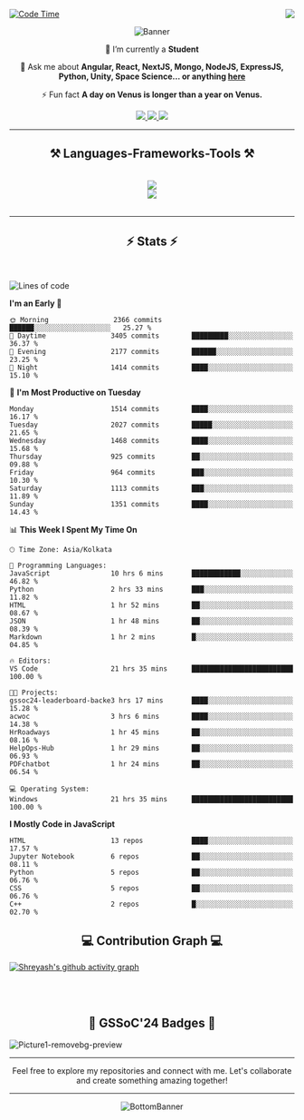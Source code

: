 <div>
 
<img align="right" src="https://visitor-badge.laobi.icu/badge?page_id=shreyash3087.shreyash3087" />

 [![Code Time](https://wakatime.com/badge/user/cd5f70df-e644-46f4-a03b-e1ce78615131.svg)](https://wakatime.com/@cd5f70df-e644-46f4-a03b-e1ce78615131)
 
</div>


<div align="center">
 
![Banner](https://github.com/user-attachments/assets/fe33d289-b057-4d85-ad76-3103802aa9e1)

</div>


<div align="center">
 
 🔭 I’m currently a **Student** 

💬 Ask me about **Angular, React, NextJS, Mongo, NodeJS, ExpressJS, Python, Unity, Space Science... or anything [here](https://github.com/shreyash3087/shreyash3087/issues)**

⚡ Fun fact **A day on Venus is longer than a year on Venus.**

</div>
 
<div align="center"> 
  <a href="mailto:shreyash3087@gmail.com">
    <img src="https://img.shields.io/badge/Gmail-333333?style=for-the-badge&logo=gmail&logoColor=red" />
  </a>
  <a href="https://www.linkedin.com/in/shreyash-srivastava-1a1161280" target="_blank">
    <img src="https://img.shields.io/badge/LinkedIn-0077B5?style=for-the-badge&logo=linkedin&logoColor=white" target="_blank" />
  </a>
  <a href="https://github.com/shreyash3087" target="_blank">
     <img src="https://img.shields.io/badge/Github-FF5722?style=for-the-badge&logo=github&logoColor=white" target="_blank" />
  </a>
</div>
<hr/>
 
<h2 align="center">⚒️ Languages-Frameworks-Tools ⚒️</h2>
<br/>
<div align="center">
    <img src="https://skillicons.dev/icons?i=react,bootstrap,html,css,vscode,github,figma,cpp,vercel,netlify" /><br>
    <img src="https://skillicons.dev/icons?i=tailwind,git,nodejs,python,javascript,typescript,express,firebase,mongodb,nextjs,unity,azure,blender" /><br>
</div>

<br/>
<hr/>

<h2 align="center">⚡ Stats ⚡</h2>

<br>
<div>
 
 
<!--START_SECTION:waka-->
![Lines of code](https://img.shields.io/badge/From%20Hello%20World%20I%27ve%20Written-5.0%20million%20lines%20of%20code-blue)

**I'm an Early 🐤** 

```text
🌞 Morning                2366 commits        ██████░░░░░░░░░░░░░░░░░░░   25.27 % 
🌆 Daytime                3405 commits        █████████░░░░░░░░░░░░░░░░   36.37 % 
🌃 Evening                2177 commits        ██████░░░░░░░░░░░░░░░░░░░   23.25 % 
🌙 Night                  1414 commits        ████░░░░░░░░░░░░░░░░░░░░░   15.10 % 
```
📅 **I'm Most Productive on Tuesday** 

```text
Monday                   1514 commits        ████░░░░░░░░░░░░░░░░░░░░░   16.17 % 
Tuesday                  2027 commits        █████░░░░░░░░░░░░░░░░░░░░   21.65 % 
Wednesday                1468 commits        ████░░░░░░░░░░░░░░░░░░░░░   15.68 % 
Thursday                 925 commits         ██░░░░░░░░░░░░░░░░░░░░░░░   09.88 % 
Friday                   964 commits         ███░░░░░░░░░░░░░░░░░░░░░░   10.30 % 
Saturday                 1113 commits        ███░░░░░░░░░░░░░░░░░░░░░░   11.89 % 
Sunday                   1351 commits        ████░░░░░░░░░░░░░░░░░░░░░   14.43 % 
```


📊 **This Week I Spent My Time On** 

```text
🕑︎ Time Zone: Asia/Kolkata

💬 Programming Languages: 
JavaScript               10 hrs 6 mins       ████████████░░░░░░░░░░░░░   46.82 % 
Python                   2 hrs 33 mins       ███░░░░░░░░░░░░░░░░░░░░░░   11.82 % 
HTML                     1 hr 52 mins        ██░░░░░░░░░░░░░░░░░░░░░░░   08.67 % 
JSON                     1 hr 48 mins        ██░░░░░░░░░░░░░░░░░░░░░░░   08.39 % 
Markdown                 1 hr 2 mins         █░░░░░░░░░░░░░░░░░░░░░░░░   04.85 % 

🔥 Editors: 
VS Code                  21 hrs 35 mins      █████████████████████████   100.00 % 

🐱‍💻 Projects: 
gssoc24-leaderboard-backe3 hrs 17 mins       ████░░░░░░░░░░░░░░░░░░░░░   15.28 % 
acwoc                    3 hrs 6 mins        ████░░░░░░░░░░░░░░░░░░░░░   14.38 % 
HrRoadways               1 hr 45 mins        ██░░░░░░░░░░░░░░░░░░░░░░░   08.16 % 
HelpOps-Hub              1 hr 29 mins        ██░░░░░░░░░░░░░░░░░░░░░░░   06.93 % 
PDFchatbot               1 hr 24 mins        ██░░░░░░░░░░░░░░░░░░░░░░░   06.54 % 

💻 Operating System: 
Windows                  21 hrs 35 mins      █████████████████████████   100.00 % 
```

**I Mostly Code in JavaScript** 

```text
HTML                     13 repos            ████░░░░░░░░░░░░░░░░░░░░░   17.57 % 
Jupyter Notebook         6 repos             ██░░░░░░░░░░░░░░░░░░░░░░░   08.11 % 
Python                   5 repos             ██░░░░░░░░░░░░░░░░░░░░░░░   06.76 % 
CSS                      5 repos             ██░░░░░░░░░░░░░░░░░░░░░░░   06.76 % 
C++                      2 repos             █░░░░░░░░░░░░░░░░░░░░░░░░   02.70 % 
```




<!--END_SECTION:waka-->

</div>

<div>
  <div align="center" ><h2 align="center">💻 Contribution Graph 💻</h2></div>
 
  [![Shreyash's github activity graph](https://github-readme-activity-graph.vercel.app/graph?username=shreyash3087&hide_border=true&theme=github)](https://github.com/ashutosh00710/github-readme-activity-graph)
 
</div>

<br/><br/>

<h2 align="center">🔰 GSSoC'24 Badges 🔰</h2>

![Picture1-removebg-preview](https://github.com/user-attachments/assets/4ece96a5-043a-44df-b51b-40738d3603ff)

<div align="center"> 
  <hr/>
  Feel free to explore my repositories and connect with me. Let's collaborate and create something amazing together!
  <hr/>
</div>

<div align="center">
 
![BottomBanner](https://github.com/user-attachments/assets/7afe064f-9b9f-401d-bec1-35c8625bb3dc)

</div>

